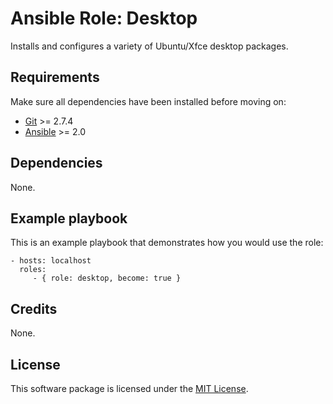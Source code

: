# Ansible Role: Desktop

Installs and configures a variety of Ubuntu/Xfce desktop packages.

## Requirements

Make sure all dependencies have been installed before moving on:

* [Git](https://git-scm.com/) >= 2.7.4
* [Ansible](https://www.ansible.com/) >= 2.0

## Dependencies

None.

## Example playbook

This is an example playbook that demonstrates how you would use the role:

    - hosts: localhost
      roles:
         - { role: desktop, become: true }

## Credits

None.

## License

This software package is licensed under the [MIT License](https://opensource.org/licenses/MIT).
